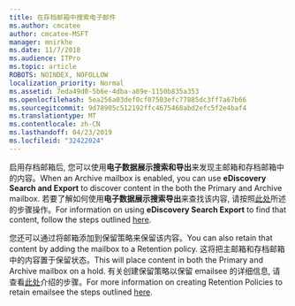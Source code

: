 ```yaml
---
title: 在存档邮箱中搜索电子邮件
ms.author: cmcatee
author: cmcatee-MSFT
manager: mnirkhe
ms.date: 11/7/2018
ms.audience: ITPro
ms.topic: article
ROBOTS: NOINDEX, NOFOLLOW
localization_priority: Normal
ms.assetid: 7eda49d0-5b6e-4dba-a89e-1150b835a353
ms.openlocfilehash: 5ea256a03def0cf07503efc77885dc3ff7a67b66
ms.sourcegitcommit: 9d78905c512192ffc4675468abd2efc5f2e4baf4
ms.translationtype: MT
ms.contentlocale: zh-CN
ms.lasthandoff: 04/23/2019
ms.locfileid: "32422024"
---
```

<span data-ttu-id="4afc4-102">启用存档邮箱后, 您可以使用**电子数据展示搜索和导出**来发现主邮箱和存档邮箱中的内容。</span><span class="sxs-lookup"><span data-stu-id="4afc4-102">When an Archive mailbox is enabled, you can use **eDiscovery Search and Export** to discover content in the both the Primary and Archive mailbox.</span></span> <span data-ttu-id="4afc4-103">若要了解如何使用**电子数据展示搜索导出**来查找该内容, 请按照[此处](https://docs.microsoft.com/office365/securitycompliance/export-search-results)所述的步骤操作。</span><span class="sxs-lookup"><span data-stu-id="4afc4-103">For information on using **eDiscovery Search Export** to find that content, follow the steps outlined [here](https://docs.microsoft.com/office365/securitycompliance/export-search-results).</span></span>
  
<span data-ttu-id="4afc4-104">您还可以通过将邮箱添加到保留策略来保留该内容。</span><span class="sxs-lookup"><span data-stu-id="4afc4-104">You can also retain that content by adding the mailbox to a Retention policy.</span></span> <span data-ttu-id="4afc4-105">这将把主邮箱和存档邮箱中的内容置于保留状态。</span><span class="sxs-lookup"><span data-stu-id="4afc4-105">This will place content in both the Primary and Archive mailbox on a hold.</span></span> <span data-ttu-id="4afc4-106">有关创建保留策略以保留 emailsee 的详细信息, 请查看[此处](https://docs.microsoft.com/Office365/securitycompliance/retention-policies)介绍的步骤。</span><span class="sxs-lookup"><span data-stu-id="4afc4-106">For more information on creating Retention Policies to retain emailsee the steps outlined [here](https://docs.microsoft.com/Office365/securitycompliance/retention-policies).</span></span>
  

